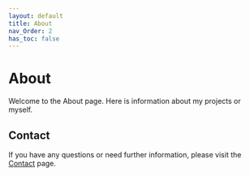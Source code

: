 ```yaml
---
layout: default
title: About
nav_Order: 2
has_toc: false
---
```


# About

Welcome to the About page. Here is information about my projects or myself.


## Contact

If you have any questions or need further information, please visit the [Contact](https://corp-i1.github.io/Github-Pages/contact.html) page.
